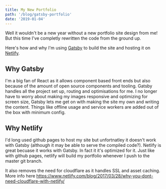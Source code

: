 ```yaml
---
title: My New Portfolio
path: '/blog/gatsby-portfolio'
date: '2019-01-04'
---
```


Well it wouldn't be a new year without a new portfolio site design from me! But this time I've completly rewritten the code from the ground up.

Here's how and why I'm using [Gatsby](https://www.gatsbyjs.org/) to build the site and hosting it on [Netlify](https://www.netlify.com/).

## Why Gatsby

I'm a big fan of React as it allows component based front ends but also because of the amount of open source components and tooling.
Gatsby handles all the project set up, routing and optimisations for me.
I no longer have to worry about making my images responsive and optimizing for screen size, Gatsby lets me get on with making the site my own and writing the content.
Things like offline usage and service workers are added out of the box with minimum config.

## Why Netlify

I'd long used github pages to host my site but unfortnatley it doesn't work with Gatsby (although it may be able to serve the compiled code?).
Netlify is great becuase it works with Gatsby. In fact it it's optimized for it.
Just like with github pages, netlify will build my portfolio whenever I push to the master git branch.

It also removes the need for cloudflare as it handles SSL and asset caching. More info here https://www.netlify.com/blog/2017/03/28/why-you-dont-need-cloudflare-with-netlify/
